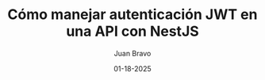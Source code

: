 ---
title: "Cómo manejar autenticación JWT en una API con NestJS"
date: "01-18-2025"
author: "Juan Bravo"
description: ""
image: "/images/posts/nestjs-auth.png"
---